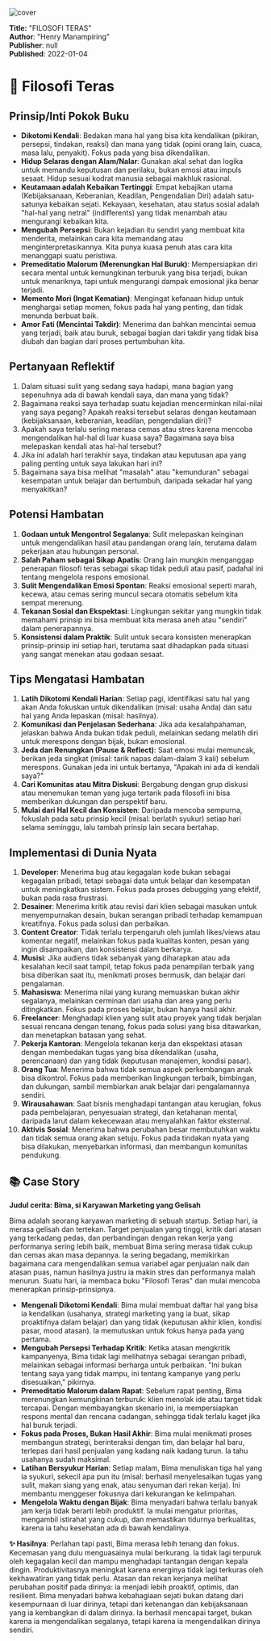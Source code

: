 
![cover](https://dummyimage.com/60x80/ffd9ff/7375ab.jpg)



**Title:** "FILOSOFI TERAS"  
**Author**: "Henry Manampiring"  
**Publisher**: null  
**Published**: 2022-01-04  

# 📖 Filosofi Teras

## Prinsip/Inti Pokok Buku
- **Dikotomi Kendali**: Bedakan mana hal yang bisa kita kendalikan (pikiran, persepsi, tindakan, reaksi) dan mana yang tidak (opini orang lain, cuaca, masa lalu, penyakit). Fokus pada yang bisa dikendalikan.
- **Hidup Selaras dengan Alam/Nalar**: Gunakan akal sehat dan logika untuk memandu keputusan dan perilaku, bukan emosi atau impuls sesaat. Hidup sesuai kodrat manusia sebagai makhluk rasional.
- **Keutamaan adalah Kebaikan Tertinggi**: Empat kebajikan utama (Kebijaksanaan, Keberanian, Keadilan, Pengendalian Diri) adalah satu-satunya kebaikan sejati. Kekayaan, kesehatan, atau status sosial adalah "hal-hal yang netral" (indifferents) yang tidak menambah atau mengurangi kebaikan kita.
- **Mengubah Persepsi**: Bukan kejadian itu sendiri yang membuat kita menderita, melainkan cara kita memandang atau menginterpretasikannya. Kita punya kuasa penuh atas cara kita menanggapi suatu peristiwa.
- **Premeditatio Malorum (Merenungkan Hal Buruk)**: Mempersiapkan diri secara mental untuk kemungkinan terburuk yang bisa terjadi, bukan untuk menariknya, tapi untuk mengurangi dampak emosional jika benar terjadi.
- **Memento Mori (Ingat Kematian)**: Mengingat kefanaan hidup untuk menghargai setiap momen, fokus pada hal yang penting, dan tidak menunda berbuat baik.
- **Amor Fati (Mencintai Takdir)**: Menerima dan bahkan mencintai semua yang terjadi, baik atau buruk, sebagai bagian dari takdir yang tidak bisa diubah dan bagian dari proses pertumbuhan kita.

## Pertanyaan Reflektif
1.  Dalam situasi sulit yang sedang saya hadapi, mana bagian yang sepenuhnya ada di bawah kendali saya, dan mana yang tidak?
2.  Bagaimana reaksi saya terhadap suatu kejadian mencerminkan nilai-nilai yang saya pegang? Apakah reaksi tersebut selaras dengan keutamaan (kebijaksanaan, keberanian, keadilan, pengendalian diri)?
3.  Apakah saya terlalu sering merasa cemas atau stres karena mencoba mengendalikan hal-hal di luar kuasa saya? Bagaimana saya bisa melepaskan kendali atas hal-hal tersebut?
4.  Jika ini adalah hari terakhir saya, tindakan atau keputusan apa yang paling penting untuk saya lakukan hari ini?
5.  Bagaimana saya bisa melihat "masalah" atau "kemunduran" sebagai kesempatan untuk belajar dan bertumbuh, daripada sekadar hal yang menyakitkan?

## Potensi Hambatan
1.  **Godaan untuk Mengontrol Segalanya**: Sulit melepaskan keinginan untuk mengendalikan hasil atau pandangan orang lain, terutama dalam pekerjaan atau hubungan personal.
2.  **Salah Paham sebagai Sikap Apatis**: Orang lain mungkin menganggap penerapan filosofi teras sebagai sikap tidak peduli atau pasif, padahal ini tentang mengelola respons emosional.
3.  **Sulit Mengendalikan Emosi Spontan**: Reaksi emosional seperti marah, kecewa, atau cemas sering muncul secara otomatis sebelum kita sempat merenung.
4.  **Tekanan Sosial dan Ekspektasi**: Lingkungan sekitar yang mungkin tidak memahami prinsip ini bisa membuat kita merasa aneh atau "sendiri" dalam penerapannya.
5.  **Konsistensi dalam Praktik**: Sulit untuk secara konsisten menerapkan prinsip-prinsip ini setiap hari, terutama saat dihadapkan pada situasi yang sangat menekan atau godaan sesaat.

## Tips Mengatasi Hambatan
1.  **Latih Dikotomi Kendali Harian**: Setiap pagi, identifikasi satu hal yang akan Anda fokuskan untuk dikendalikan (misal: usaha Anda) dan satu hal yang Anda lepaskan (misal: hasilnya).
2.  **Komunikasi dan Penjelasan Sederhana**: Jika ada kesalahpahaman, jelaskan bahwa Anda bukan tidak peduli, melainkan sedang melatih diri untuk merespons dengan bijak, bukan emosional.
3.  **Jeda dan Renungkan (Pause & Reflect)**: Saat emosi mulai memuncak, berikan jeda singkat (misal: tarik napas dalam-dalam 3 kali) sebelum merespons. Gunakan jeda ini untuk bertanya, "Apakah ini ada di kendali saya?"
4.  **Cari Komunitas atau Mitra Diskusi**: Bergabung dengan grup diskusi atau menemukan teman yang juga tertarik pada filosofi ini bisa memberikan dukungan dan perspektif baru.
5.  **Mulai dari Hal Kecil dan Konsisten**: Daripada mencoba sempurna, fokuslah pada satu prinsip kecil (misal: berlatih syukur) setiap hari selama seminggu, lalu tambah prinsip lain secara bertahap.

## Implementasi di Dunia Nyata
1.  **Developer**: Menerima bug atau kegagalan kode bukan sebagai kegagalan pribadi, tetapi sebagai data untuk belajar dan kesempatan untuk meningkatkan sistem. Fokus pada proses debugging yang efektif, bukan pada rasa frustrasi.
2.  **Desainer**: Menerima kritik atau revisi dari klien sebagai masukan untuk menyempurnakan desain, bukan serangan pribadi terhadap kemampuan kreatifnya. Fokus pada solusi dan perbaikan.
3.  **Content Creator**: Tidak terlalu terpengaruh oleh jumlah likes/views atau komentar negatif, melainkan fokus pada kualitas konten, pesan yang ingin disampaikan, dan konsistensi dalam berkarya.
4.  **Musisi**: Jika audiens tidak sebanyak yang diharapkan atau ada kesalahan kecil saat tampil, tetap fokus pada penampilan terbaik yang bisa diberikan saat itu, menikmati proses bermusik, dan belajar dari pengalaman.
5.  **Mahasiswa**: Menerima nilai yang kurang memuaskan bukan akhir segalanya, melainkan cerminan dari usaha dan area yang perlu ditingkatkan. Fokus pada proses belajar, bukan hanya hasil akhir.
6.  **Freelancer**: Menghadapi klien yang sulit atau proyek yang tidak berjalan sesuai rencana dengan tenang, fokus pada solusi yang bisa ditawarkan, dan menetapkan batasan yang sehat.
7.  **Pekerja Kantoran**: Mengelola tekanan kerja dan ekspektasi atasan dengan membedakan tugas yang bisa dikendalikan (usaha, perencanaan) dan yang tidak (keputusan manajemen, kondisi pasar).
8.  **Orang Tua**: Menerima bahwa tidak semua aspek perkembangan anak bisa dikontrol. Fokus pada memberikan lingkungan terbaik, bimbingan, dan dukungan, sambil membiarkan anak belajar dari pengalamannya sendiri.
9.  **Wirausahawan**: Saat bisnis menghadapi tantangan atau kerugian, fokus pada pembelajaran, penyesuaian strategi, dan ketahanan mental, daripada larut dalam kekecewaan atau menyalahkan faktor eksternal.
10. **Aktivis Sosial**: Menerima bahwa perubahan besar membutuhkan waktu dan tidak semua orang akan setuju. Fokus pada tindakan nyata yang bisa dilakukan, menyebarkan informasi, dan membangun komunitas pendukung.

## 📚 Case Story

**Judul cerita: Bima, si Karyawan Marketing yang Gelisah**

Bima adalah seorang karyawan marketing di sebuah startup. Setiap hari, ia merasa gelisah dan tertekan. Target penjualan yang tinggi, kritik dari atasan yang terkadang pedas, dan perbandingan dengan rekan kerja yang performanya sering lebih baik, membuat Bima sering merasa tidak cukup dan cemas akan masa depannya. Ia sering begadang, memikirkan bagaimana cara mengendalikan semua variabel agar penjualan naik dan atasan puas, namun hasilnya justru ia makin stres dan performanya malah menurun. Suatu hari, ia membaca buku "Filosofi Teras" dan mulai mencoba menerapkan prinsip-prinsipnya.

-   **Mengenali Dikotomi Kendali**: Bima mulai membuat daftar hal yang bisa ia kendalikan (usahanya, strategi marketing yang ia buat, sikap proaktifnya dalam belajar) dan yang tidak (keputusan akhir klien, kondisi pasar, mood atasan). Ia memutuskan untuk fokus hanya pada yang pertama.
-   **Mengubah Persepsi Terhadap Kritik**: Ketika atasan mengkritik kampanyenya, Bima tidak lagi melihatnya sebagai serangan pribadi, melainkan sebagai informasi berharga untuk perbaikan. "Ini bukan tentang saya yang tidak mampu, ini tentang kampanye yang perlu disesuaikan," pikirnya.
-   **Premeditatio Malorum dalam Rapat**: Sebelum rapat penting, Bima merenungkan kemungkinan terburuk: klien menolak ide atau target tidak tercapai. Dengan membayangkan skenario ini, ia mempersiapkan respons mental dan rencana cadangan, sehingga tidak terlalu kaget jika hal buruk terjadi.
-   **Fokus pada Proses, Bukan Hasil Akhir**: Bima mulai menikmati proses membangun strategi, berinteraksi dengan tim, dan belajar hal baru, terlepas dari hasil penjualan yang kadang naik kadang turun. Ia tahu usahanya sudah maksimal.
-   **Latihan Bersyukur Harian**: Setiap malam, Bima menuliskan tiga hal yang ia syukuri, sekecil apa pun itu (misal: berhasil menyelesaikan tugas yang sulit, makan siang yang enak, atau senyuman dari rekan kerja). Ini membantu menggeser fokusnya dari kekurangan ke kelimpahan.
-   **Mengelola Waktu dengan Bijak**: Bima menyadari bahwa terlalu banyak jam kerja tidak berarti lebih produktif. Ia mulai mengatur prioritas, mengambil istirahat yang cukup, dan memastikan tidurnya berkualitas, karena ia tahu kesehatan ada di bawah kendalinya.

**✨ Hasilnya**: Perlahan tapi pasti, Bima merasa lebih tenang dan fokus. Kecemasan yang dulu menguasainya mulai berkurang. Ia tidak lagi terpuruk oleh kegagalan kecil dan mampu menghadapi tantangan dengan kepala dingin. Produktivitasnya meningkat karena energinya tidak lagi terkuras oleh kekhawatiran yang tidak perlu. Atasan dan rekan kerjanya melihat perubahan positif pada dirinya: ia menjadi lebih proaktif, optimis, dan resilient. Bima menyadari bahwa kebahagiaan sejati bukan datang dari kesempurnaan di luar dirinya, tetapi dari ketenangan dan kebijaksanaan yang ia kembangkan di dalam dirinya. Ia berhasil mencapai target, bukan karena ia mengendalikan segalanya, tetapi karena ia mengendalikan dirinya sendiri.

